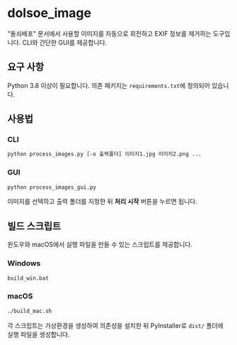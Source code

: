 # dolsoe_image

"돌쇠배포" 문서에서 사용할 이미지를 자동으로 회전하고 EXIF 정보를 제거하는 도구입니다. CLI와 간단한 GUI를 제공합니다.

## 요구 사항
Python 3.8 이상이 필요합니다. 의존 패키지는 `requirements.txt`에 정의되어 있습니다.

## 사용법

### CLI
```bash
python process_images.py [-o 출력폴더] 이미지1.jpg 이미지2.png ...
```

### GUI
```bash
python process_images_gui.py
```
이미지를 선택하고 출력 폴더를 지정한 뒤 **처리 시작** 버튼을 누르면 됩니다.

## 빌드 스크립트
윈도우와 macOS에서 실행 파일을 만들 수 있는 스크립트를 제공합니다.

### Windows
```cmd
build_win.bat
```

### macOS
```bash
./build_mac.sh
```

각 스크립트는 가상환경을 생성하여 의존성을 설치한 뒤 PyInstaller로 `dist/` 폴더에 실행 파일을 생성합니다.
